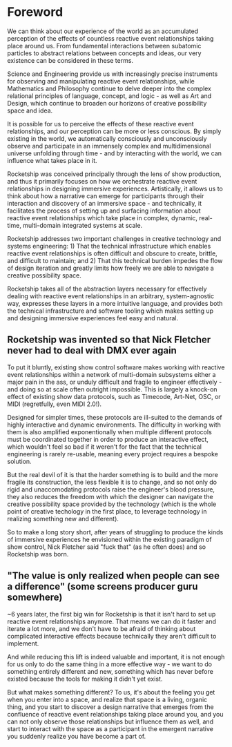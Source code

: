 # Foreword

We can think about our experience of the world as an accumulated perception of the effects of countless reactive event relationships taking place around us. From fundamental interactions between subatomic particles to abstract relations between concepts and ideas, our very existence can be considered in these terms. 

Science and Engineering provide us with increasingly precise instruments for observing and manipulating reactive event relationships, while Mathematics and Philosophy continue to delve deeper into the complex relational principles of language, concept, and logic - as well as Art and Design, which continue to broaden our horizons of creative possibility space and idea.

It is possible for us to perceive the effects of these reactive event relationships, and our perception can be more or less conscious. By simply existing in the world, we automatically consciously and unconsciously observe and participate in an immensely complex and multidimensional universe unfolding through time - and by interacting with the world, we can influence what takes place in it. 

Rocketship was conceived principally through the lens of show production, and thus it primarily focuses on how we orchestrate reactive event relationships in designing immersive experiences. Artistically, it allows us to think about how a narrative can emerge for participants through their interaction and discovery of an immersive space - and technically, it facilitates the process of setting up and surfacing information about reactive event relationships which take place in complex, dynamic, real-time, multi-domain integrated systems at scale. 

Rocketship addresses two important challenges in creative technology and systems engineering: 1) That the technical infrastructure which enables reactive event relationships is often difficult and obscure to create, brittle, and difficult to maintain; and 2) That this technical burden impedes the flow of design iteration and greatly limits how freely we are able to navigate a creative possibility space.

Rocketship takes all of the abstraction layers necessary for effectively dealing with reactive event relationships in an arbitrary, system-agnostic way, expresses these layers in a more intuitive language, and provides both the technical infrastructure and software tooling which makes setting up and designing immersive experiences feel easy and natural.

## Rocketship was invented so that Nick Fletcher never had to deal with DMX ever again

To put it bluntly, existing show control software makes working with reactive event relationships within a network of multi-domain subsystems either a major pain in the ass, or unduly difficult and fragile to engineer effectively - and doing so at scale often outright impossible. This is largely a knock-on effect of existing show data protocols, such as Timecode, Art-Net, OSC, or MIDI (regretfully, even MIDI 2.0!). 

Designed for simpler times, these protocols are ill-suited to the demands of highly interactive and dynamic environments. The difficulty in working with them is also amplified exponentionally when multiple different protocols must be coordinated together in order to produce an interactive effect, which wouldn't feel so bad if it weren't for the fact that the technical engineering is rarely re-usable, meaning every project requires a bespoke solution. 

But the real devil of it is that the harder something is to build and the more fragile its construction, the less flexible it is to change, and so not only do rigid and unaccomodating protocols raise the engineer's blood pressure, they also reduces the freedom with which the designer can navigate the creative possibility space provided by the technology (which is the whole point of creative techology in the first place, to leverage technology in realizing something new and different).

So to make a long story short, after years of struggling to produce the kinds of immersive experiences he envisioned within the existing paradigm of show control, Nick Fletcher said "fuck that" (as he often does) and so Rocketship was born.

## "The value is only realized when people can see a difference" (some screens producer guru somewhere)

~6 years later, the first big win for Rocketship is that it isn't hard to set up reactive event relationships anymore. That means we can do it faster and iterate a lot more, and we don't have to be afraid of thinking about complicated interactive effects because technically they aren't difficult to implement.

And while reducing this lift is indeed valuable and important, it is not enough for us only to do the same thing in a more effective way - we want to do something entirely different and new, something which has never before existed because the tools for making it didn't yet exist. 

But what makes something different? To us, it's about the feeling you get when you enter into a space, and realize that space is a living, organic thing, and you start to discover a design narrative that emerges from the confluence of reactive event relationships taking place around you, and you can not only observe those relationships but influence them as well, and start to interact with the space as a participant in the emergent narrative you suddenly realize you have become a part of.